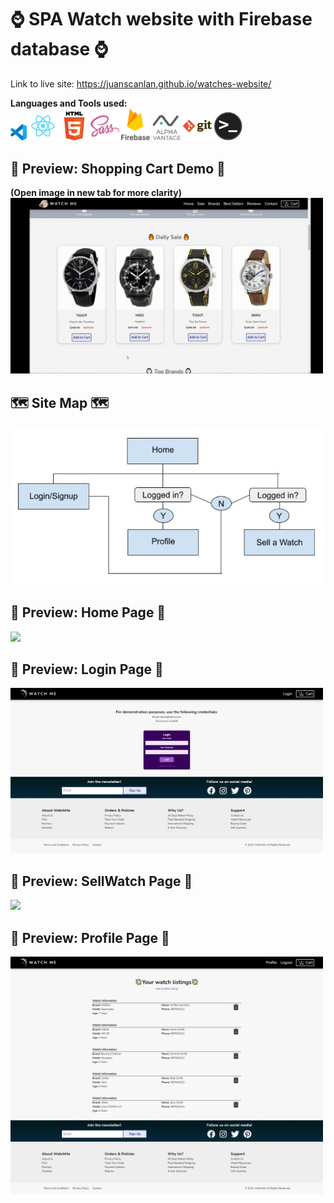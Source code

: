 # ⌚ SPA Watch website with Firebase database ⌚
Link to live site: https://juanscanlan.github.io/watches-website/

<b>Languages and Tools used:<b><br>
  <img alt="Visual Studio Code" width="26px" src="https://raw.githubusercontent.com/github/explore/80688e429a7d4ef2fca1e82350fe8e3517d3494d/topics/visual-studio-code/visual-studio-code.png" />
   <img alt="React" width="46px" src="https://raw.githubusercontent.com/github/explore/80688e429a7d4ef2fca1e82350fe8e3517d3494d/topics/react/react.png" />
  <img alt="HTML5" width="46px" src="https://raw.githubusercontent.com/github/explore/80688e429a7d4ef2fca1e82350fe8e3517d3494d/topics/html/html.png" />
  <img alt="Sass" width="46px" src="https://raw.githubusercontent.com/github/explore/80688e429a7d4ef2fca1e82350fe8e3517d3494d/topics/sass/sass.png" />
  <img alt="Firebase" width="46px" src="./readmeImages/firebase.jpg" />
  <img alt="AlphaVantage API" width="46px" src="./readmeImages/AlphaVantageAPI.jpg" />
  <img alt="Git" width="46px" src="https://raw.githubusercontent.com/github/explore/80688e429a7d4ef2fca1e82350fe8e3517d3494d/topics/git/git.png" />
  <img alt="Terminal" width="46px" src="https://raw.githubusercontent.com/github/explore/80688e429a7d4ef2fca1e82350fe8e3517d3494d/topics/terminal/terminal.png" />
<br clear="left"/>
  
## 🛒 Preview: Shopping Cart Demo 🛒
  (Open image in new tab for more clarity)<br>
<img src="./readmeImages/CartDemo.gif" width=500px>
  
## 🗺️ Site Map 🗺️
<img src="./readmeImages/SiteMap.jpg" width=500px>

## 📄 Preview: Home Page 📄
<img src="./readmeImages/WatchMe-entirePage.png" width=500px>

## 📄 Preview: Login Page 📄
<img src="./readmeImages/LoginEntirePage.png" width=500px>
  
## 📄 Preview: SellWatch Page 📄
<img src="./readmeImages/WatchMe-entirePage.png" width=500px>
  
## 📄 Preview: Profile Page 📄
<img src="./readmeImages/ProfileEntirePage.png" width=500px>
